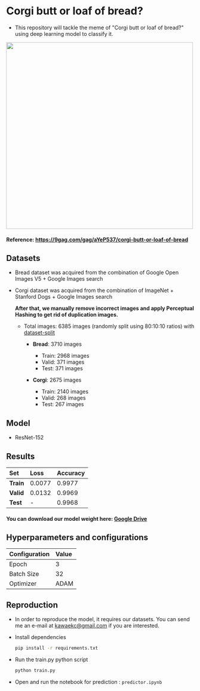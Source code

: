 # Corgi butt or loaf of bread? 
- This repository will tackle the meme of "Corgi butt or loaf of bread?" using deep learning model to classify it.

<img src="https://img-9gag-fun.9cache.com/photo/aYeP537_700bwp_v2.webp" width="500" height="500">

#### Reference: https://9gag.com/gag/aYeP537/corgi-butt-or-loaf-of-bread

## Datasets
- Bread dataset was acquired from the combination of Google Open Images V5 + Google Images search
- Corgi dataset was acquired from the combination of ImageNet + Stanford Dogs + Google Images search

  **After that, we manually remove incorrect images and apply Perceptual Hashing to get rid of duplication images.**

  * Total images: 6385 images (randomly split using 80:10:10 ratios) with [dataset-split](https://github.com/muriloxyz/dataset-split)
  
    * **Bread**: 3710 images
    
      * Train: 2968 images
      * Valid: 371 images
      * Test: 371 images
    * **Corgi**: 2675 images
    
      * Train: 2140 images
      * Valid: 268 images
      * Test: 267 images
      
## Model
- ResNet-152

## Results
|Set|Loss|Accuracy|
|:--|:--|:--|
|**Train**|0.0077|0.9977|
|**Valid**|0.0132|0.9969|
|**Test**|-|0.9968|

#### You can download our model weight here: [Google Drive](https://drive.google.com/file/d/1DVsTz-gx8NvdMaFseF26CYzE6uVLPAL4/view?usp=sharing)

## Hyperparameters and configurations

| Configuration | Value |
|:--|:--|
|Epoch | 3 |
|Batch Size | 32 |
|Optimizer | ADAM |

## Reproduction
 * In order to reproduce the model, it requires our datasets. You can send me an e-mail at kawaekc@gmail.com if you are interested.
 
 - Install dependencies
    ```Bash
    pip install -r requirements.txt
    ```
    
 - Run the train.py python script
 
    ```Bash
    python train.py 
    ```
    
 - Open and run the notebook for prediction : `predictor.ipynb`

